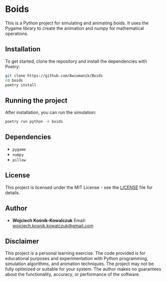 # Boids
This is a Python project for simulating and animating boids. It uses the Pygame library to create the animation and numpy for mathematical operations.

## Installation
To get started, clone the repository and install the dependencies with Poetry:
```bash
git clone https://github.com/Awiomanik/Boids
cd boids
poetry install
```

## Running the project
After installation, you can run the simulation:
```bash
poetry run python -m boids
```

## Dependencies
- `pygame`
- `numpy`
- `pillow`

## License
This project is licensed under the MIT License - see the [LICENSE](LICENSE) file for details.

## Author
- **Wojciech Kośnik-Kowalczuk**
    Email: <wojciech.kosnik.kowalczuk@gmail.com>

## Disclaimer

This project is a personal learning exercise. The code provided is for educational purposes and experimentation with Python programming, simulation algorithms, and animation techniques. The project may not be fully optimized or suitable for your system.
The author makes no guarantees about the functionality, accuracy, or performance of the software.

